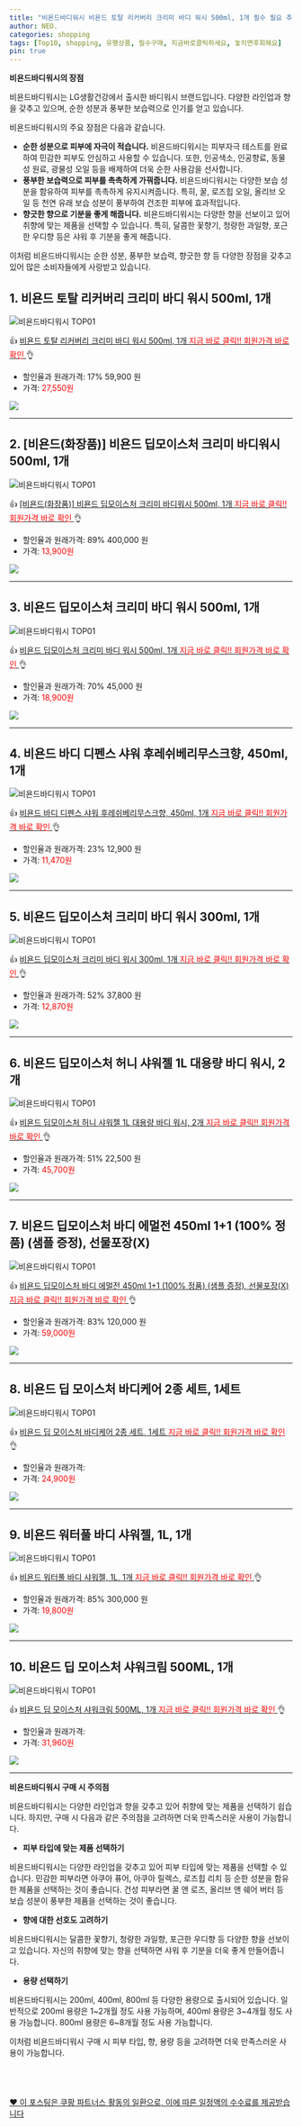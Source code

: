 ```yaml
---
title: "비욘드바디워시 비욘드 토탈 리커버리 크리미 바디 워시 500ml, 1개 필수 필요 추천 제품 비교 최저 가격 비교 장점 구매 후기 구매평"
author: NEO.
categories: shopping
tags: [Top10, shopping, 유행상품, 필수구매, 지금바로클릭하세요, 놓치면후회해요]
pin: true
---
```

**비욘드바디워시의 장점**

비욘드바디워시는 LG생활건강에서 출시한 바디워시 브랜드입니다. 다양한 라인업과 향을 갖추고 있으며, 순한 성분과 풍부한 보습력으로 인기를 얻고 있습니다.

비욘드바디워시의 주요 장점은 다음과 같습니다.

* **순한 성분으로 피부에 자극이 적습니다.** 비욘드바디워시는 피부자극 테스트를 완료하여 민감한 피부도 안심하고 사용할 수 있습니다. 또한, 인공색소, 인공향료, 동물성 원료, 광물성 오일 등을 배제하여 더욱 순한 사용감을 선사합니다.
* **풍부한 보습력으로 피부를 촉촉하게 가꿔줍니다.** 비욘드바디워시는 다양한 보습 성분을 함유하여 피부를 촉촉하게 유지시켜줍니다. 특히, 꿀, 로즈힙 오일, 올리브 오일 등 천연 유래 보습 성분이 풍부하여 건조한 피부에 효과적입니다.
* **향긋한 향으로 기분을 좋게 해줍니다.** 비욘드바디워시는 다양한 향을 선보이고 있어 취향에 맞는 제품을 선택할 수 있습니다. 특히, 달콤한 꽃향기, 청량한 과일향, 포근한 우디향 등은 샤워 후 기분을 좋게 해줍니다.

이처럼 비욘드바디워시는 순한 성분, 풍부한 보습력, 향긋한 향 등 다양한 장점을 갖추고 있어 많은 소비자들에게 사랑받고 있습니다.

   

## 1. 비욘드 토탈 리커버리 크리미 바디 워시 500ml, 1개

![비욘드바디워시 TOP01](https://thumbnail7.coupangcdn.com/thumbnails/remote/490x490ex/image/vendor_inventory/d947/1281baf1f73cfe918bf6a898c739440027a67095db6249a45684e7f22103.jpg)


👍 [비욘드 토탈 리커버리 크리미 바디 워시 500ml, 1개 <font color=red> 지금 바로 클릭!! 회원가격 바로 확인 </font> ](https://link.coupang.com/re/AFFSDP?lptag=AF3617701&subid=GithubCoopas&pageKey=7484715309&traceid=V0-153&itemId=20416788713&vendorItemId=85043817344) 👌 


- 할인율과 원래가격: 17%  59,900   원
- 가격: <span style='color:red'>27,550원</span>

[![](/discount_price.png)](https://link.coupang.com/re/AFFSDP?lptag=AF3617701&subid=GithubCoopas&pageKey=7484715309&traceid=V0-153&itemId=20416788713&vendorItemId=85043817344)

---


   

## 2. [비욘드(화장품)] 비욘드 딥모이스처 크리미 바디워시 500ml, 1개

![비욘드바디워시 TOP01](https://thumbnail9.coupangcdn.com/thumbnails/remote/490x490ex/image/vendor_inventory/8423/b91d284edea484955b50048850ceb16430ce62c5acf7c155d448fde2a9a8.jpg)


👍 [[비욘드(화장품)] 비욘드 딥모이스처 크리미 바디워시 500ml, 1개 <font color=red> 지금 바로 클릭!! 회원가격 바로 확인 </font> ](https://link.coupang.com/re/AFFSDP?lptag=AF3617701&subid=GithubCoopas&pageKey=7168636550&traceid=V0-153&itemId=18055172197&vendorItemId=87637211085) 👌 


- 할인율과 원래가격: 89%  400,000   원
- 가격: <span style='color:red'>13,900원</span>

[![](/discount_price.png)](https://link.coupang.com/re/AFFSDP?lptag=AF3617701&subid=GithubCoopas&pageKey=7168636550&traceid=V0-153&itemId=18055172197&vendorItemId=87637211085)

---


   

## 3. 비욘드 딥모이스처 크리미 바디 워시 500ml, 1개

![비욘드바디워시 TOP01](https://thumbnail6.coupangcdn.com/thumbnails/remote/490x490ex/image/vendor_inventory/467e/e4777953dab8fdcd48f842e665e7f8ac462c556daea2b026dc3d6a56fc5f.jpg)


👍 [비욘드 딥모이스처 크리미 바디 워시 500ml, 1개 <font color=red> 지금 바로 클릭!! 회원가격 바로 확인 </font> ](https://link.coupang.com/re/AFFSDP?lptag=AF3617701&subid=GithubCoopas&pageKey=7691661098&traceid=V0-153&itemId=20570337672&vendorItemId=85043820161) 👌 


- 할인율과 원래가격: 70%  45,000   원
- 가격: <span style='color:red'>18,900원</span>

[![](/discount_price.png)](https://link.coupang.com/re/AFFSDP?lptag=AF3617701&subid=GithubCoopas&pageKey=7691661098&traceid=V0-153&itemId=20570337672&vendorItemId=85043820161)

---


   

## 4. 비욘드 바디 디펜스 샤워 후레쉬베리무스크향, 450ml, 1개

![비욘드바디워시 TOP01](https://thumbnail6.coupangcdn.com/thumbnails/remote/490x490ex/image/vendor_inventory/31d1/bbd1ff2ec2170e4cea3935bcbe89a03ded976705eb32c7477058473438a3.jpg)


👍 [비욘드 바디 디펜스 샤워 후레쉬베리무스크향, 450ml, 1개 <font color=red> 지금 바로 클릭!! 회원가격 바로 확인 </font> ](https://link.coupang.com/re/AFFSDP?lptag=AF3617701&subid=GithubCoopas&pageKey=4698220671&traceid=V0-153&itemId=5914069426&vendorItemId=86362527329) 👌 


- 할인율과 원래가격: 23%  12,900   원
- 가격: <span style='color:red'>11,470원</span>

[![](/discount_price.png)](https://link.coupang.com/re/AFFSDP?lptag=AF3617701&subid=GithubCoopas&pageKey=4698220671&traceid=V0-153&itemId=5914069426&vendorItemId=86362527329)

---


   

## 5. 비욘드 딥모이스처 크리미 바디 워시 300ml, 1개

![비욘드바디워시 TOP01](https://thumbnail9.coupangcdn.com/thumbnails/remote/490x490ex/image/vendor_inventory/d3f6/e72444b3b3be9c6ba84267346b6f606f89f1297f12b7905ac01584fa21ef.jpg)


👍 [비욘드 딥모이스처 크리미 바디 워시 300ml, 1개 <font color=red> 지금 바로 클릭!! 회원가격 바로 확인 </font> ](https://link.coupang.com/re/AFFSDP?lptag=AF3617701&subid=GithubCoopas&pageKey=7168636550&traceid=V0-153&itemId=18055172027&vendorItemId=85043822587) 👌 


- 할인율과 원래가격: 52%  37,800   원
- 가격: <span style='color:red'>12,870원</span>

[![](/discount_price.png)](https://link.coupang.com/re/AFFSDP?lptag=AF3617701&subid=GithubCoopas&pageKey=7168636550&traceid=V0-153&itemId=18055172027&vendorItemId=85043822587)

---


   

## 6. 비욘드 딥모이스처 허니 샤워젤 1L 대용량 바디 워시, 2개

![비욘드바디워시 TOP01](https://thumbnail7.coupangcdn.com/thumbnails/remote/490x490ex/image/vendor_inventory/99b8/70c10a40310ba25c83b2987854b5050e7912dbd1a4108b95ad1ef092353b.jpg)


👍 [비욘드 딥모이스처 허니 샤워젤 1L 대용량 바디 워시, 2개 <font color=red> 지금 바로 클릭!! 회원가격 바로 확인 </font> ](https://link.coupang.com/re/AFFSDP?lptag=AF3617701&subid=GithubCoopas&pageKey=7597319356&traceid=V0-153&itemId=20089169923&vendorItemId=85502310446) 👌 


- 할인율과 원래가격: 51%  22,500   원
- 가격: <span style='color:red'>45,700원</span>

[![](/discount_price.png)](https://link.coupang.com/re/AFFSDP?lptag=AF3617701&subid=GithubCoopas&pageKey=7597319356&traceid=V0-153&itemId=20089169923&vendorItemId=85502310446)

---


   

## 7. 비욘드 딥모이스처 바디 에멀전 450ml 1+1 (100% 정품) (샘플 증정), 선물포장(X)

![비욘드바디워시 TOP01](https://thumbnail8.coupangcdn.com/thumbnails/remote/490x490ex/image/vendor_inventory/5fe4/02423787c9277786d781f915daab813f0061e37b0f4056b6d46cedfd1106.JPG)


👍 [비욘드 딥모이스처 바디 에멀전 450ml 1+1 (100% 정품) (샘플 증정), 선물포장(X) <font color=red> 지금 바로 클릭!! 회원가격 바로 확인 </font> ](https://link.coupang.com/re/AFFSDP?lptag=AF3617701&subid=GithubCoopas&pageKey=6641764776&traceid=V0-153&itemId=15184925813&vendorItemId=87512118794) 👌 


- 할인율과 원래가격: 83%  120,000   원
- 가격: <span style='color:red'>59,000원</span>

[![](/discount_price.png)](https://link.coupang.com/re/AFFSDP?lptag=AF3617701&subid=GithubCoopas&pageKey=6641764776&traceid=V0-153&itemId=15184925813&vendorItemId=87512118794)

---


   

## 8. 비욘드 딥 모이스처 바디케어 2종 세트, 1세트

![비욘드바디워시 TOP01](https://thumbnail6.coupangcdn.com/thumbnails/remote/490x490ex/image/vendor_inventory/7b50/506bff7cfaf70da4e4b1c9534b7d9192a5ac76df8d91e7603c717f938804.jpg)


👍 [비욘드 딥 모이스처 바디케어 2종 세트, 1세트 <font color=red> 지금 바로 클릭!! 회원가격 바로 확인 </font> ](https://link.coupang.com/re/AFFSDP?lptag=AF3617701&subid=GithubCoopas&pageKey=9538095&traceid=V0-153&itemId=41974992&vendorItemId=70000242181) 👌 


- 할인율과 원래가격: 
- 가격: <span style='color:red'>24,900원</span>

[![](/discount_price.png)](https://link.coupang.com/re/AFFSDP?lptag=AF3617701&subid=GithubCoopas&pageKey=9538095&traceid=V0-153&itemId=41974992&vendorItemId=70000242181)

---


   

## 9. 비욘드 워터풀 바디 샤워젤, 1L, 1개

![비욘드바디워시 TOP01](https://thumbnail10.coupangcdn.com/thumbnails/remote/490x490ex/image/vendor_inventory/b9ae/0b56a03c02f4b1e1627fabf8bbd628648e47f2a7aadcf59f18ef014ea7d0.jpg)


👍 [비욘드 워터풀 바디 샤워젤, 1L, 1개 <font color=red> 지금 바로 클릭!! 회원가격 바로 확인 </font> ](https://link.coupang.com/re/AFFSDP?lptag=AF3617701&subid=GithubCoopas&pageKey=1414159276&traceid=V0-153&itemId=2450724764&vendorItemId=85043820746) 👌 


- 할인율과 원래가격: 85%  300,000   원
- 가격: <span style='color:red'>19,800원</span>

[![](/discount_price.png)](https://link.coupang.com/re/AFFSDP?lptag=AF3617701&subid=GithubCoopas&pageKey=1414159276&traceid=V0-153&itemId=2450724764&vendorItemId=85043820746)

---


   

## 10. 비욘드 딥 모이스처 샤워크림 500ML, 1개

![비욘드바디워시 TOP01](https://thumbnail8.coupangcdn.com/thumbnails/remote/490x490ex/image/vendor_inventory/ee3c/dfea28c4c58895b363c5782a5814f751c950f0af5b1f455c033cdff45670.png)


👍 [비욘드 딥 모이스처 샤워크림 500ML, 1개 <font color=red> 지금 바로 클릭!! 회원가격 바로 확인 </font> ](https://link.coupang.com/re/AFFSDP?lptag=AF3617701&subid=GithubCoopas&pageKey=4742318776&traceid=V0-153&itemId=19930325642&vendorItemId=86910350226) 👌 


- 할인율과 원래가격: 
- 가격: <span style='color:red'>31,960원</span>

[![](/discount_price.png)](https://link.coupang.com/re/AFFSDP?lptag=AF3617701&subid=GithubCoopas&pageKey=4742318776&traceid=V0-153&itemId=19930325642&vendorItemId=86910350226)

---
**비욘드바디워시 구매 시 주의점**

비욘드바디워시는 다양한 라인업과 향을 갖추고 있어 취향에 맞는 제품을 선택하기 쉽습니다. 하지만, 구매 시 다음과 같은 주의점을 고려하면 더욱 만족스러운 사용이 가능합니다.

* **피부 타입에 맞는 제품 선택하기**

비욘드바디워시는 다양한 라인업을 갖추고 있어 피부 타입에 맞는 제품을 선택할 수 있습니다. 민감한 피부라면 아쿠아 퓨어, 아쿠아 릴렉스, 로즈힙 리치 등 순한 성분을 함유한 제품을 선택하는 것이 좋습니다. 건성 피부라면 꿀 앤 로즈, 올리브 앤 쉐어 버터 등 보습 성분이 풍부한 제품을 선택하는 것이 좋습니다.

* **향에 대한 선호도 고려하기**

비욘드바디워시는 달콤한 꽃향기, 청량한 과일향, 포근한 우디향 등 다양한 향을 선보이고 있습니다. 자신의 취향에 맞는 향을 선택하면 샤워 후 기분을 더욱 좋게 만들어줍니다.

* **용량 선택하기**

비욘드바디워시는 200ml, 400ml, 800ml 등 다양한 용량으로 출시되어 있습니다. 일반적으로 200ml 용량은 1~2개월 정도 사용 가능하며, 400ml 용량은 3~4개월 정도 사용 가능합니다. 800ml 용량은 6~8개월 정도 사용 가능합니다.

이처럼 비욘드바디워시 구매 시 피부 타입, 향, 용량 등을 고려하면 더욱 만족스러운 사용이 가능합니다.<br><br><br><br><br> [ ❤  이 포스팅은 쿠팡 파트너스 활동의 일환으로, 이에 따른 일정액의 수수료를 제공받습니다](https://link.coupang.com/a/bcEFyh)